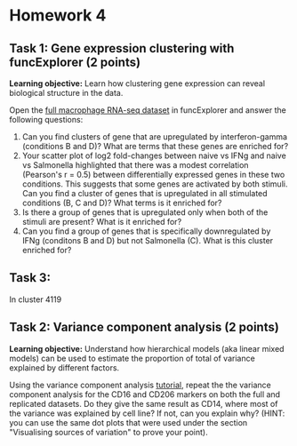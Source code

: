 # Homework 4

## Task 1: Gene expression clustering with funcExplorer (2 points)
**Learning objective:** Learn how clustering gene expression can reveal biological structure in the data.

Open the [full macrophage RNA-seq dataset](https://biit.cs.ut.ee/funcexplorer/link/ecb43) in funcExplorer and answer the following questions:

 1. Can you find clusters of gene that are upregulated by interferon-gamma (conditions B and D)? What are terms that these genes are enriched for?
 2. Your scatter plot of log2 fold-changes between naive vs IFNg and naive vs Salmonella highlighted that there was a modest correlation (Pearson's r = 0.5) between differentially expressed genes in these two conditions. This suggests that some genes are  activated by both stimuli. Can you find a cluster of genes that is upregulated in all stimulated conditions (B, C and D)? What terms is it enriched for?
 3. Is there a group of genes that is upregulated only when both of the stimuli are present? What is it enriched for?
 4. Can you find a group of genes that is specifically downregulated by IFNg (conditons B and D) but not Salmonella (C). What is this cluster enriched for?

## Task 3: 

In cluster 4119
 

## Task 2: Variance component analysis (2 points)
**Learning objective:** Understand how hierarchical models (aka linear mixed models) can be used to estimate the proportion of total of variance explained by different factors.

Using the variance component analysis [tutorial](https://github.com/kauralasoo/flow_cytomtery_genetics/blob/master/analysis/variance_components/estimate_variance_components.md), repeat the the variance component analysis for the CD16 and CD206 markers on both the full and replicated datasets. Do they give the same result as CD14, where most of the variance was explained by cell line?  If not, can you explain why? (HINT: you can use the same dot plots that were used under the section "Visualising sources of variation" to prove your point).
<!--stackedit_data:
eyJoaXN0b3J5IjpbLTE5Njk4NTQ4MjNdfQ==
-->